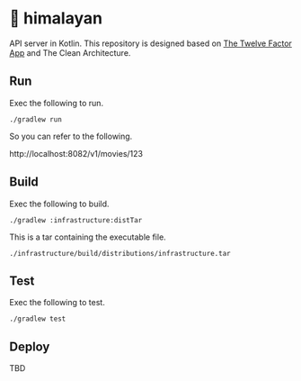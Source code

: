# 🐥 himalayan

API server in Kotlin.
This repository is designed based on [The Twelve Factor App](https://12factor.net/) and The Clean Architecture.

## Run

Exec the following to run.

```shell
./gradlew run
```

So you can refer to the following.

http://localhost:8082/v1/movies/123

## Build

Exec the following to build.

```shell
./gradlew :infrastructure:distTar
```

This is a tar containing the executable file.

`./infrastructure/build/distributions/infrastructure.tar`

## Test

Exec the following to test.

```shell
./gradlew test
```

## Deploy

TBD
